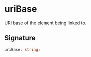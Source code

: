 
# uriBase

URI base of the element being linked to.

## Signature

```typescript
uriBase: string;
```

